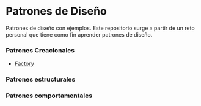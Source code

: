 # Patrones de Diseño
Patrones de diseño con ejemplos. Este repositorio surge a partir de un reto personal que tiene como fin aprender patrones de diseño.

### Patrones Creacionales

[Factory]:https://github.com/M0squ3ra/Design-Patterns/blob/master/Factory/Factory.md
- [Factory]

### Patrones estructurales

### Patrones comportamentales
